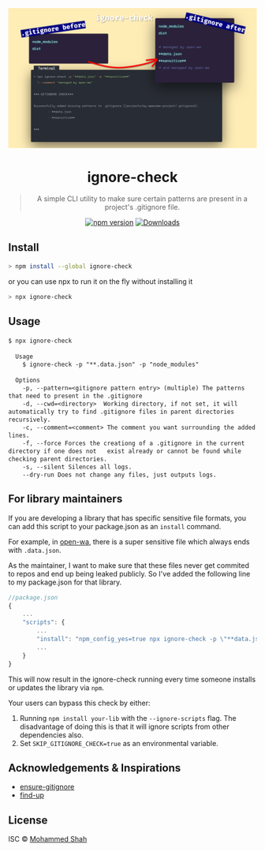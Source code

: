 <div align="center">
<img src="https://raw.githubusercontent.com/smashah/ignorecheck/master/assets/ignore-check.png"/>

# ignore-check

> A simple CLI utility to make sure certain patterns are present in a project's .gitignore file.
>

[![npm version](https://img.shields.io/npm/v/ignore-check.svg?color=green)](https://www.npmjs.com/package/ignore-check)
[![Downloads](https://img.shields.io/npm/dm/ignore-check.svg)](https://www.npmjs.com/package/ignore-check)

</div>

## Install

```bash
> npm install --global ignore-check
```

or you can use npx to run it on the fly without installing it

```bash
> npx ignore-check
```

## Usage

```
$ npx ignore-check

  Usage
    $ ignore-check -p "**.data.json" -p "node_modules"

  Options
    -p, --pattern=<gitignore pattern entry> (multiple) The patterns that need to present in the .gitignore
    -d, --cwd=<directory>  Working directory, if not set, it will automatically try to find .gitignore files in parent directories recursively.
    -c, --comment=<comment> The comment you want surrounding the added lines.
    -f, --force Forces the creationg of a .gitignore in the current directory if one does not   exist already or cannot be found while checking parent directories.
    -s, --silent Silences all logs.
    --dry-run Does not change any files, just outputs logs.
```

## For library maintainers

If you are developing a library that has specific sensitive file formats, you can add this script to your package.json as an `install` command.

For example, in [open-wa](https://github.com/open-wa/wa-automate-nodejs), there is a super sensitive file which always ends with `.data.json`.

As the maintainer, I want to make sure that these files never get commited to repos and end up being leaked publicly. So I've added the following line to my package.json for that library.

```javascript
//package.json
{
    ...
    "scripts": {
        ...
        "install": "npm_config_yes=true npx ignore-check -p \"**data.json\" -f --comment \"managed by open-wa\""
        ...
    }
}
```

This will now result in the ignore-check running every time someone installs or updates the library via `npm`.

Your users can bypass this check by either:

1. Running `npm install your-lib` with the `--ignore-scripts` flag. The disadvantage of doing this is that it will ignore scripts from other dependencies also.
2. Set `SKIP_GITIGNORE_CHECK=true` as an environmental variable.

## Acknowledgements & Inspirations

- [ensure-gitignore](https://github.com/seek-oss/ensure-gitignore)
- [find-up](https://github.com/sindresorhus/find-up)

## License

ISC © [Mohammed Shah](https://github.com/smashah)